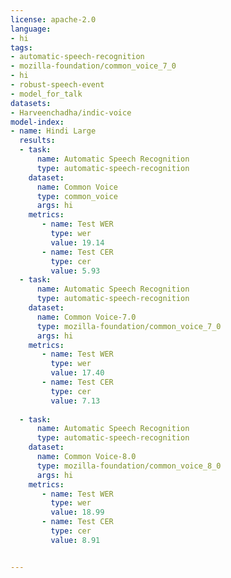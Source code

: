 ```yaml
---
license: apache-2.0
language:
- hi
tags:
- automatic-speech-recognition
- mozilla-foundation/common_voice_7_0
- hi
- robust-speech-event
- model_for_talk
datasets:
- Harveenchadha/indic-voice
model-index:
- name: Hindi Large
  results:
  - task: 
      name: Automatic Speech Recognition 
      type: automatic-speech-recognition
    dataset:
      name: Common Voice
      type: common_voice
      args: hi
    metrics:
       - name: Test WER
         type: wer
         value: 19.14
       - name: Test CER
         type: cer
         value: 5.93  
  - task: 
      name: Automatic Speech Recognition 
      type: automatic-speech-recognition
    dataset:
      name: Common Voice-7.0
      type: mozilla-foundation/common_voice_7_0
      args: hi
    metrics:
       - name: Test WER
         type: wer
         value: 17.40
       - name: Test CER
         type: cer
         value: 7.13
 
  - task: 
      name: Automatic Speech Recognition 
      type: automatic-speech-recognition
    dataset:
      name: Common Voice-8.0
      type: mozilla-foundation/common_voice_8_0
      args: hi
    metrics:
       - name: Test WER
         type: wer
         value: 18.99
       - name: Test CER
         type: cer
         value: 8.91


---
```


